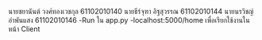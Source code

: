 นายชยานันต์ วงศ์ทองเวชกุล 61102010140
นายธีร์จุฑา อิฐสุวรรณ 61102010144
นายนรวิชญ์ อำพันแสง 61102010146
-Run ใน app.py
-localhost:5000/home เพื่อเรียกใช้งานในหน้า Client
